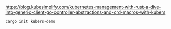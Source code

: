 
https://blog.kubesimplify.com/kubernetes-management-with-rust-a-dive-into-generic-client-go-controller-abstractions-and-crd-macros-with-kubers

```
cargo init kubers-demo
```
